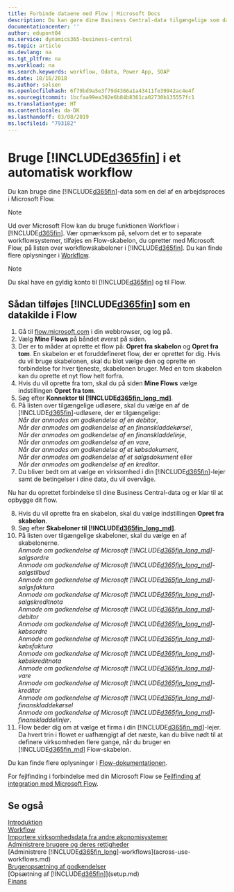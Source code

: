 ```yaml
---
title: Forbinde dataene med Flow | Microsoft Docs
description: Du kan gøre dine Business Central-data tilgængelige som datakilde og angive en OData URL-adresse til dine webtjenester for at oprette et automatiseret workflow.
documentationcenter: ''
author: edupont04
ms.service: dynamics365-business-central
ms.topic: article
ms.devlang: na
ms.tgt_pltfrm: na
ms.workload: na
ms.search.keywords: workflow, Odata, Power App, SOAP
ms.date: 10/16/2018
ms.author: solsen
ms.openlocfilehash: 6f79bd9a5e3f79d4366a1a43411fe39942ac4e4f
ms.sourcegitcommit: 1bcfaa99ea302e6b84b8361ca02730b135557fc1
ms.translationtype: HT
ms.contentlocale: da-DK
ms.lasthandoff: 03/08/2019
ms.locfileid: "793182"
---
```

# <a name="using-included365finincludesd365finmdmd-in-an-automated-workflow"></a>Bruge [!INCLUDE[d365fin](includes/d365fin_md.md)] i et automatisk workflow
Du kan bruge dine [!INCLUDE[d365fin](includes/d365fin_md.md)]-data som en del af en arbejdsproces i Microsoft Flow.

> [!NOTE]
> Ud over Microsoft Flow kan du bruge funktionen Workflow i [!INCLUDE[d365fin](includes/d365fin_md.md)]. Vær opmærksom på, selvom det er to separate workflowsystemer, tilføjes en Flow-skabelon, du opretter med Microsoft Flow, på listen over workflowskabeloner i [!INCLUDE[d365fin](includes/d365fin_md.md)]. Du kan finde flere oplysninger i [Workflow](across-workflow.md).  

> [!NOTE]  
>   Du skal have en gyldig konto til [!INCLUDE[d365fin](includes/d365fin_md.md)] og til Flow.  

## <a name="to-add-included365finincludesd365finmdmd-as-a-data-source-in-flow"></a>Sådan tilføjes [!INCLUDE[d365fin](includes/d365fin_md.md)] som en datakilde i Flow
1. Gå til [flow.microsoft.com](https://flow.microsoft.com/en-us/) i din webbrowser, og log på.
2. Vælg **Mine Flows** på båndet øverst på siden.
3. Der er to måder at oprette et flow på: **Opret fra skabelon** og **Opret fra tom**. En skabelon er et foruddefineret flow, der er oprettet for dig.  Hvis du vil bruge skabelonen, skal du blot vælge den og oprette en forbindelse for hver tjeneste, skabelonen bruger. Med en tom skabelon kan du oprette et nyt flow helt forfra.
4. Hvis du vil oprette fra tom, skal du på siden **Mine Flows** vælge indstillingen **Opret fra tom**.
5. Søg efter **Konnektor til [!INCLUDE[d365fin_long_md](includes/d365fin_long_md.md)]**.
6. På listen over tilgængelige udløsere, skal du vælge en af de [!INCLUDE[d365fin](includes/d365fin_md.md)]-udløsere, der er tilgængelige:  
    *Når der anmodes om godkendelse af en debitor*,  
    *Når der anmodes om godkendelse af en finanskladdekørsel*,  
    *Når der anmodes om godkendelse af en finanskladdelinje*,  
    *Når der anmodes om godkendelse af en vare*,  
    *Når der anmodes om godkendelse af et købsdokument*,  
    *Når der anmodes om godkendelse af et salgsdokument* eller  
    *Når der anmodes om godkendelse af en kreditor*.
7. Du bliver bedt om at vælge en virksomhed i din [!INCLUDE[d365fin](includes/d365fin_md.md)]-lejer samt de betingelser i dine data, du vil overvåge.

Nu har du oprettet forbindelse til dine Business Central-data og er klar til at opbygge dit flow.

8. Hvis du vil oprette fra en skabelon, skal du vælge indstillingen **Opret fra skabelon**.
9. Søg efter **Skabeloner til [!INCLUDE[d365fin_long_md](includes/d365fin_long_md.md)]**.
10. På listen over tilgængelige skabeloner, skal du vælge en af skabelonerne.  
    *Anmode om godkendelse af Microsoft [!INCLUDE[d365fin_long_md](includes/d365fin_long_md.md)]-salgsordre*  
    *Anmode om godkendelse af Microsoft [!INCLUDE[d365fin_long_md](includes/d365fin_long_md.md)]-salgstilbud*  
    *Anmode om godkendelse af Microsoft [!INCLUDE[d365fin_long_md](includes/d365fin_long_md.md)]-salgsfaktura*  
    *Anmode om godkendelse af Microsoft [!INCLUDE[d365fin_long_md](includes/d365fin_long_md.md)]-salgskreditnota*  
    *Anmode om godkendelse af Microsoft [!INCLUDE[d365fin_long_md](includes/d365fin_long_md.md)]-debitor*  
    *Anmode om godkendelse af Microsoft [!INCLUDE[d365fin_long_md](includes/d365fin_long_md.md)]-købsordre*  
    *Anmode om godkendelse af Microsoft [!INCLUDE[d365fin_long_md](includes/d365fin_long_md.md)]-købsfaktura*  
    *Anmode om godkendelse af Microsoft [!INCLUDE[d365fin_long_md](includes/d365fin_long_md.md)]-købskreditnota*  
    *Anmode om godkendelse af Microsoft [!INCLUDE[d365fin_long_md](includes/d365fin_long_md.md)]-vare*  
    *Anmode om godkendelse af Microsoft [!INCLUDE[d365fin_long_md](includes/d365fin_long_md.md)]-kreditor*  
    *Anmode om godkendelse af Microsoft [!INCLUDE[d365fin_long_md](includes/d365fin_long_md.md)]-finanskladdekørsel*  
    *Anmode om godkendelse af Microsoft [!INCLUDE[d365fin_long_md](includes/d365fin_long_md.md)]-finanskladdelinjer*.  
11. Flow beder dig om at vælge et firma i din [!INCLUDE[d365fin_md](includes/d365fin_md.md)]-lejer. Da hvert trin i flowet er uafhængigt af det næste, kan du blive nødt til at definere virksomheden flere gange, når du bruger en [!INCLUDE[d365fin_md](includes/d365fin_md.md)] Flow-skabelon.

Du kan finde flere oplysninger i [Flow-dokumentationen](https://docs.microsoft.com/en-us/flow/getting-started).

For fejlfinding i forbindelse med din Microsoft Flow se [Fejlfinding af integration med Microsoft Flow](across-troubleshooting-how-use-financials-data-source-flow.md).

## <a name="see-also"></a>Se også
[Introduktion](product-get-started.md)  
[Workflow](across-workflow.md)  
[Importere virksomhedsdata fra andre økonomisystemer](across-import-data-configuration-packages.md)  
[Administrere brugere og deres rettigheder](ui-how-users-permissions.md)   
[Administrere [!INCLUDE[d365fin_long](includes/d365fin_long_md.md)]-workflows](across-use-workflows.md)  
[Brugeropsætning af godkendelser](across-how-to-set-up-approval-users.md)  
[Opsætning af [!INCLUDE[d365fin](includes/d365fin_md.md)]](setup.md)  
[Finans](finance.md)  
